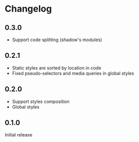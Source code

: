 # Changelog

## 0.3.0

- Support code splitting (shadow's modules)

## 0.2.1

- Static styles are sorted by location in code
- Fixed pseudo-selectors and media queries in global styles

## 0.2.0

- Support styles composition
- Global styles

## 0.1.0

Initial release